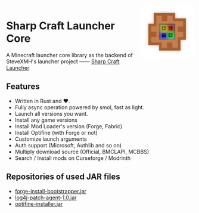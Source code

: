 <img src="./assets/logo.svg" alt="scl-core logo" width="144" align="right">
<div align="left">
    <h1>Sharp Craft Launcher Core</h1>
    <span>
        A Minecraft launcher core library as the backend of SteveXMH's launcher project ——
        <a href="https://steve-xmh.github.io/scl/">Sharp Craft Launcher</a>
    </span>
</div>

## Features

- Written in Rust and ❤.
- Fully async operation powered by smol, fast as light.
- Launch all versions you want.
- Install any game versions
- Install Mod Loader's version (Forge, Fabric)
- Install Optifine (with Forge or not)
- Customize launch arguments
- Auth support (Microsoft, Authlib and so on)
- Multiply download source (Official, BMCLAPI, MCBBS)
- Search / Install mods on Curseforge / Modrinth

## Repositories of used JAR files

- [forge-install-bootstrapper.jar](https://github.com/Steve-xmh/forge-install-bootstrapper)
- [log4j-patch-agent-1.0.jar](https://github.com/saharNooby/log4j-vulnerability-patcher-agent)
- [optifine-installer.jar](https://github.com/Steve-xmh/optifine-installer)
